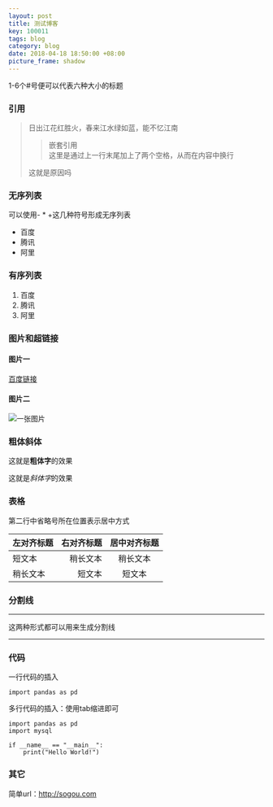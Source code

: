 ```yaml
---
layout: post
title: 测试博客
key: 100011
tags: blog
category: blog
date: 2018-04-18 18:50:00 +08:00
picture_frame: shadow
---
```


1-6个#号便可以代表六种大小的标题

### 引用
> 日出江花红胜火，春来江水绿如蓝，能不忆江南
> > 嵌套引用  
  这里是通过上一行末尾加上了两个空格，从而在内容中换行
> 
> 这就是原因吗

### 无序列表
可以使用- * +这几种符号形成无序列表

- 百度
- 腾讯
- 阿里
 
### 有序列表
1. 百度
2. 腾讯
3. 阿里


### 图片和超链接
#### 图片一
[百度链接](http://www.baidu.com)

#### 图片二
![一张图片](https://cdn.pixabay.com/photo/2018/03/13/23/28/nature-3224006_960_720.jpg)

### 粗体斜体

这就是**粗体字**的效果

这就是*斜体字*的效果

### 表格

第二行中省略号所在位置表示居中方式

| 左对齐标题 | 右对齐标题 | 居中对齐标题 |
| :------| ------: | :------: |
| 短文本 | 稍长文本 | 稍长文本 |
| 稍长文本 | 短文本 | 短文本 |


### 分割线
----------
这两种形式都可以用来生成分割线
***

### 代码
一行代码的插入

`import pandas as pd`

多行代码的插入：使用tab缩进即可

	import pandas as pd  
	import mysql
	
	if __name__ == "__main__":
		print("Hello World!")


### 其它

简单url：<http://sogou.com>